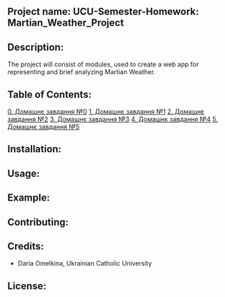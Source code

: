 ## Project name: UCU-Semester-Homework: Martian_Weather_Project

## Description: 
The project will consist of modules, used to create a web app for representing and brief analyzing Martian Weather.

## Table of Contents: 
[0. Домашнє завдання №0](https://github.com/dariaomelkina/UCU-Semester-Homework/wiki/0.-%D0%94%D0%BE%D0%BC%D0%B0%D1%88%D0%BD%D1%94-%D0%B7%D0%B0%D0%B2%D0%B4%D0%B0%D0%BD%D0%BD%D1%8F-%E2%84%960)
[1. Домашнє завдання №1](https://github.com/dariaomelkina/UCU-Semester-Homework/wiki/1.-%D0%94%D0%BE%D0%BC%D0%B0%D1%88%D0%BD%D1%94-%D0%B7%D0%B0%D0%B2%D0%B4%D0%B0%D0%BD%D0%BD%D1%8F-%E2%84%961)
[2. Домашнє завдання №2](https://github.com/dariaomelkina/UCU-Semester-Homework/wiki/2.-%D0%94%D0%BE%D0%BC%D0%B0%D1%88%D0%BD%D1%94-%D0%B7%D0%B0%D0%B2%D0%B4%D0%B0%D0%BD%D0%BD%D1%8F-%E2%84%962)
[3. Домашнє завдання №3](https://github.com/dariaomelkina/UCU-Semester-Homework/wiki/3.-%D0%94%D0%BE%D0%BC%D0%B0%D1%88%D0%BD%D1%94-%D0%B7%D0%B0%D0%B2%D0%B4%D0%B0%D0%BD%D0%BD%D1%8F-%E2%84%963)
[4. Домашнє завдання №4](https://github.com/dariaomelkina/UCU-Semester-Homework/wiki/4.-%D0%94%D0%BE%D0%BC%D0%B0%D1%88%D0%BD%D1%94-%D0%B7%D0%B0%D0%B2%D0%B4%D0%B0%D0%BD%D0%BD%D1%8F-%E2%84%964)
[5. Домашнє завдання №5](https://github.com/dariaomelkina/UCU-Semester-Homework/wiki/5.-%D0%94%D0%BE%D0%BC%D0%B0%D1%88%D0%BD%D1%94-%D0%B7%D0%B0%D0%B2%D0%B4%D0%B0%D0%BD%D0%BD%D1%8F-%E2%84%965)

## Installation: 

## Usage: 

## Example:

## Contributing: 

## Credits: 
* Daria Omelkina, Ukrainian Catholic University

## License:  
